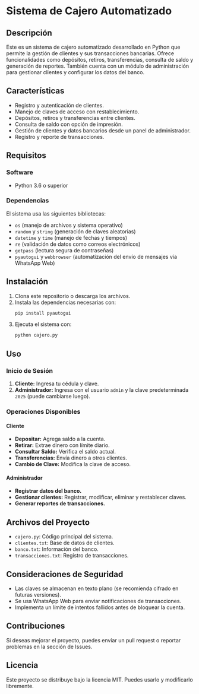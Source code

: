 # Sistema de Cajero Automatizado

## Descripción
Este es un sistema de cajero automatizado desarrollado en Python que permite la gestión de clientes y sus transacciones bancarias. Ofrece funcionalidades como depósitos, retiros, transferencias, consulta de saldo y generación de reportes. También cuenta con un módulo de administración para gestionar clientes y configurar los datos del banco.

## Características
- Registro y autenticación de clientes.
- Manejo de claves de acceso con restablecimiento.
- Depósitos, retiros y transferencias entre clientes.
- Consulta de saldo con opción de impresión.
- Gestión de clientes y datos bancarios desde un panel de administrador.
- Registro y reporte de transacciones.

## Requisitos
### Software
- Python 3.6 o superior

### Dependencias
El sistema usa las siguientes bibliotecas:
- `os` (manejo de archivos y sistema operativo)
- `random` y `string` (generación de claves aleatorias)
- `datetime` y `time` (manejo de fechas y tiempos)
- `re` (validación de datos como correos electrónicos)
- `getpass` (lectura segura de contraseñas)
- `pyautogui` y `webbrowser` (automatización del envío de mensajes vía WhatsApp Web)

## Instalación
1. Clona este repositorio o descarga los archivos.
2. Instala las dependencias necesarias con:
   ```sh
   pip install pyautogui
   ```
3. Ejecuta el sistema con:
   ```sh
   python cajero.py
   ```

## Uso
### Inicio de Sesión
1. **Cliente:** Ingresa tu cédula y clave.
2. **Administrador:** Ingresa con el usuario `admin` y la clave predeterminada `2025` (puede cambiarse luego).

### Operaciones Disponibles
#### Cliente
- **Depositar:** Agrega saldo a la cuenta.
- **Retirar:** Extrae dinero con límite diario.
- **Consultar Saldo:** Verifica el saldo actual.
- **Transferencias:** Envía dinero a otros clientes.
- **Cambio de Clave:** Modifica la clave de acceso.

#### Administrador
- **Registrar datos del banco.**
- **Gestionar clientes:** Registrar, modificar, eliminar y restablecer claves.
- **Generar reportes de transacciones.**

## Archivos del Proyecto
- `cajero.py`: Código principal del sistema.
- `clientes.txt`: Base de datos de clientes.
- `banco.txt`: Información del banco.
- `transacciones.txt`: Registro de transacciones.

## Consideraciones de Seguridad
- Las claves se almacenan en texto plano (se recomienda cifrado en futuras versiones).
- Se usa WhatsApp Web para enviar notificaciones de transacciones.
- Implementa un límite de intentos fallidos antes de bloquear la cuenta.

## Contribuciones
Si deseas mejorar el proyecto, puedes enviar un pull request o reportar problemas en la sección de Issues.

## Licencia
Este proyecto se distribuye bajo la licencia MIT. Puedes usarlo y modificarlo libremente.

